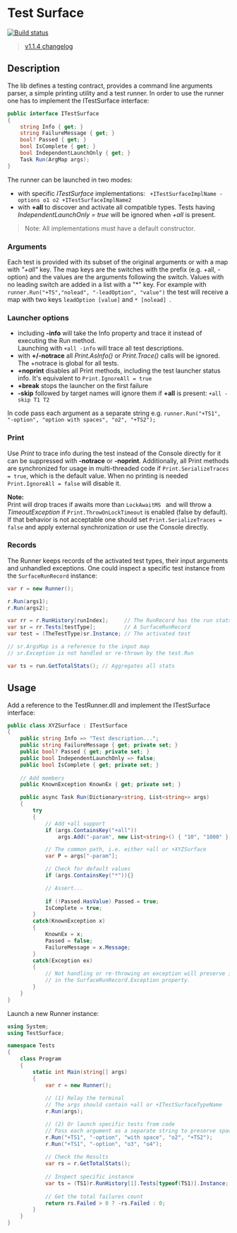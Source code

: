 ﻿
# Test Surface

[![Build status](https://ci.appveyor.com/api/projects/status/744v953l9v35b05a?svg=true)](https://ci.appveyor.com/project/arsuq/files-5y6ur)
> [v1.1.4 changelog](CHANGELOG.md)

## Description

The lib defines a testing contract, provides a command line arguments parser, a simple printing utility
and a test runner. In order to use the runner one has to implement the ITestSurface interface:

```csharp
public interface ITestSurface
{
	string Info { get; }
	string FailureMessage { get; }
	bool? Passed { get; }
	bool IsComplete { get; }
	bool IndependentLaunchOnly { get; }
	Task Run(ArgMap args);
}
``` 

The runner can be launched in two modes:

- with specific *ITestSurface* implementations: ``` +ITestSurfaceImplName -options o1 o2 +ITestSurfaceImplName2```
- with **+all** to discover and activate all compatible types. Tests having *IndependentLaunchOnly = true* will be 
  ignored when *+all* is present.

> Note: All implementations must have a default constructor.

### Arguments

Each test is provided with its subset of the original arguments or with a map with *"+all"* key.
The map keys are the switches with the prefix (e.g. +all, -option) and the values are the arguments following the switch.
Values with no leading switch are added in a list with a "*" key. For example with
``` runner.Run("+TS","nolead", "-leadOption", "value") ``` the test will receive a map with two keys
```leadOption [value]``` and ```* [nolead] ```.  



### Launcher options

- including **-info** will take the Info property and trace it instead of executing the Run method.   
  Launching with ```+all -info```  will trace all test descriptions.
- with **+/-notrace** all *Print.AsInfo()* or *Print.Trace()* calls will be ignored. The +notrace is global for all tests.
- **+noprint** disables all Print methods, including the test launcher status info. It's equivalent to ```Print.IgnoreAll = true```
- **+break** stops the launcher on the first failure
- **-skip** followed by target names will ignore them if **+all** is present: ```+all -skip T1 T2```

 In code pass each argument as a separate string e.g.
```runner.Run("+TS1", "-option", "option with spaces", "o2", "+TS2"); ```


### Print 

Use *Print* to trace info during the test instead of the Console directly for it can be suppressed
with **-notrace** or **-noprint**. Additionally, all Print methods are synchronized for usage in multi-threaded code 
if ```Print.SerializeTraces = true```, which is the default value. 
When no printing is needed ```Print.IgnoreAll = false``` will disable it.

**Note:**   
Print will drop traces if awaits more than ```LockAwaitMS ``` and will throw a *TimeoutException* if 
```Print.ThrowOnLockTimeout``` is enabled (false by default). If that behavior is not acceptable 
one should set ```Print.SerializeTraces = false``` and apply external synchronization or use the Console directly.


### Records

The Runner keeps records of the activated test types, their input arguments and unhandled exceptions.
One could inspect a specific test instance from the ```SurfaceRunRecord``` instance:

```csharp
var r = new Runner();

r.Run(args1);
r.Run(args2);

var rr = r.RunHistory[runIndex];     // The RunRecord has the run stats
var sr = rr.Tests[testType];         // A SurfaceRunRecord
var test = (TheTestType)sr.Instance; // The activated test

// sr.ArgsMap is a reference to the input map
// sr.Exception is not handled or re-thrown by the test.Run

var ts = run.GetTotalStats(); // Aggregates all stats   

```





## Usage

Add a reference to the TestRunner.dll and implement the ITestSurface interface:
```csharp
public class XYZSurface : ITestSurface
{
    public string Info => "Test description...";
    public string FailureMessage { get; private set; }
    public bool? Passed { get; private set; }
    public bool IndependentLaunchOnly => false;
    public bool IsComplete { get; private set; }
	
    // Add members
    public KnownException KnownEx { get; private set; }  	

    public async Task Run(Dictionary<string, List<string>> args)
    {
        try
        {
            // Add +all support  
            if (args.ContainsKey("+all"))
                args.Add("-param", new List<string>() { "10", "1000" });

            // The common path, i.e. either +all or +XYZSurface
            var P = args["-param"];

            // Check for default values  
            if (args.ContainsKey("*")){}

            // Assert...
			
            if (!Passed.HasValue) Passed = true;
            IsComplete = true;
        }
        catch(KnownException x)
        {
            KnownEx = x;
            Passed = false;
            FailureMessage = x.Message;
        }
        catch(Exception ex)
        {
            // Not handling or re-throwing an exception will preserve it
            // in the SurfaceRunRecord.Exception property.
        }
    }
}
```


Launch a new Runner instance:


```csharp
using System;
using TestSurface;

namespace Tests
{
    class Program
    {
        static int Main(string[] args)
        {
            var r = new Runner();
           
            // (1) Relay the terminal
            // The args should contain +all or +ITestSurfaceTypeName
            r.Run(args);

            // (2) Or launch specific tests from code
            // Pass each argument as a separate string to preserve spaces 
            r.Run("+TS1", "-option", "with space", "o2", "+TS2");
            r.Run("+TS1", "-option", "o3", "o4");
            
            // Check the Results
            var rs = r.GetTotalStats();
			
            // Inspect specific instance
            var ts = (TS1)r.RunHistory[1].Tests[typeof(TS1)].Instance;
			
            // Get the total failures count
            return rs.Failed > 0 ? -rs.Failed : 0;
        }
    }
}
```

